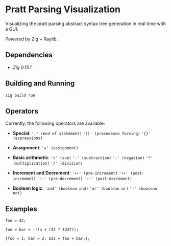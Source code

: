 # Pratt Parsing Visualization
Visualizing the pratt parsing abstract syntax tree generation in real time with a GUI.

Powered by Zig + Raylib.

## Dependencies
* *Zig 0.15.1*

## Building and Running
```sh
zig build run
```

## Operators
Currently, the following operators are available:

* **Special**: `';' (end of statement)` `'()' (precedence forcing)` `'{}' (expressions)`

* **Assignment**: `'=' (assignment)`

* **Basic arithmetic**: `'+' (sum)` `'-' (subtraction)` `'-' (negation)` `'*' (multiplication)` `'/' (division)`

* **Increment and Decrement**: `'++' (pre-increment)` `'++' (post-increment)` `'--' (pre-decrement)` `'--' (post-decrement)`

* **Boolean logic**: `'and' (boolean and)` `'or' (boolean or)` `'!' (boolean not)`

## Examples
`foo = 42;`

`foo = bar = -(!a + (42 * 1337));`

`{foo = 1; bar = 2; baz = foo + bar;};`
